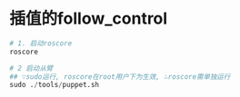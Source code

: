 # 插值的follow_control

~~~python
# 1. 启动roscore
roscore

# 2 启动从臂
## ∵sudo运行, roscore在root用户下为生效, ∴roscore需单独运行
sudo ./tools/puppet.sh
~~~

